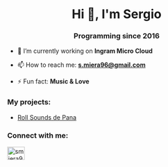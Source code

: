 <h1 align="center">Hi 👋, I'm Sergio</h1>
<h3 align="center">Programming since 2016</h3>

- 🔭 I’m currently working on **Ingram Micro Cloud**

- 📫 How to reach me: **s.miera96@gmail.com**

- ⚡ Fun fact: **Music & Love**

<h3 align="left">My projects:</h3>

- <a href="https://smiera96.github.io/Roll-Sounds-de-Pana/" target="_blank">Roll Sounds de Pana</a>

<h3 align="left">Connect with me:</h3>
<p align="left">
<a href="www.linkedin.com/in/smiera96" target="blank"><img align="center" src="https://raw.githubusercontent.com/rahuldkjain/github-profile-readme-generator/master/src/images/icons/Social/linked-in-alt.svg" alt="smiera96" height="30" width="40" /></a>
</p>
